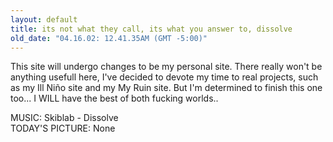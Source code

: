 ```yaml
---
layout: default
title: its not what they call, its what you answer to, dissolve
old_date: "04.16.02: 12.41.35AM (GMT -5:00)"
---
```


This site will undergo changes to be my personal site. There really won't be
anything usefull here, I've decided to devote my time to real projects, such
as my Ill Niño site and my My Ruin site. But I'm determined to finish this one
too... I WILL have the best of both fucking worlds..

MUSIC: Skiblab - Dissolve  
TODAY'S PICTURE: None
